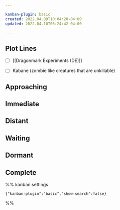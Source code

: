```yaml
---

kanban-plugin: basic
created: 2022.04.09T10:04:20-04:00
updated: 2022.04.10T08:24:42-04:00

---
```


## Plot Lines

- [ ] [[Dragonmark Experiments (DE)]]
- [ ] Kabane (zombie like creatures that are unkillable)


## Approaching



## Immediate



## Distant



## Waiting



## Dormant



## Complete





%% kanban:settings
```
{"kanban-plugin":"basic","show-search":false}
```
%%